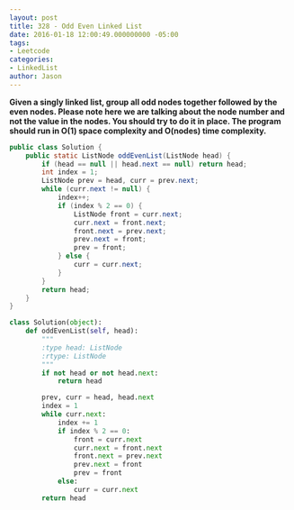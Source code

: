 ```yaml
---
layout: post
title: 328 - Odd Even Linked List
date: 2016-01-18 12:00:49.000000000 -05:00
tags:
- Leetcode
categories:
- LinkedList
author: Jason
---
```

**Given a singly linked list, group all odd nodes together followed by the even nodes. Please note here we are talking about the node number and not the value in the nodes. You should try to do it in place. The program should run in O(1) space complexity and O(nodes) time complexity.**


``` java
public class Solution {
    public static ListNode oddEvenList(ListNode head) {
        if (head == null || head.next == null) return head;
        int index = 1;
        ListNode prev = head, curr = prev.next;
        while (curr.next != null) {
            index++;
            if (index % 2 == 0) {
                ListNode front = curr.next;
                curr.next = front.next;
                front.next = prev.next;
                prev.next = front;
                prev = front;
            } else {
                curr = curr.next;
            }
        }
        return head;
    }
}
```

``` python
class Solution(object):
    def oddEvenList(self, head):
        """
        :type head: ListNode
        :rtype: ListNode
        """
        if not head or not head.next:
            return head

        prev, curr = head, head.next
        index = 1
        while curr.next:
            index += 1
            if index % 2 == 0:
                front = curr.next
                curr.next = front.next
                front.next = prev.next
                prev.next = front
                prev = front
            else:
                curr = curr.next
        return head
```
